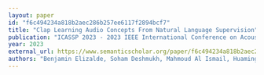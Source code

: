 ```yaml
---
layout: paper
id: "f6c494234a818b2aec286b257ee6117f2894bcf7"
title: "Clap Learning Audio Concepts From Natural Language Supervision"
publication: "ICASSP 2023 - 2023 IEEE International Conference on Acoustics, Speech and Signal Processing (ICASSP)"
year: 2023
external_url: https://www.semanticscholar.org/paper/f6c494234a818b2aec286b257ee6117f2894bcf7
authors: "Benjamin Elizalde, Soham Deshmukh, Mahmoud Al Ismail, Huaming Wang"
---
```

